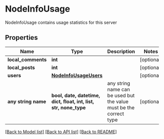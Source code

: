 # NodeInfoUsage

NodeInfoUsage contains usage statistics for this server

## Properties
Name | Type | Description | Notes
------------ | ------------- | ------------- | -------------
**local_comments** | **int** |  | [optional] 
**local_posts** | **int** |  | [optional] 
**users** | [**NodeInfoUsageUsers**](NodeInfoUsageUsers.md) |  | [optional] 
**any string name** | **bool, date, datetime, dict, float, int, list, str, none_type** | any string name can be used but the value must be the correct type | [optional]

[[Back to Model list]](../README.md#documentation-for-models) [[Back to API list]](../README.md#documentation-for-api-endpoints) [[Back to README]](../README.md)


